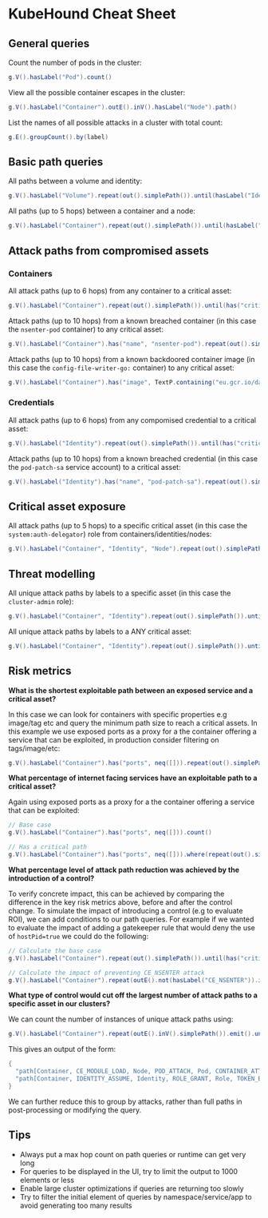 # KubeHound Cheat Sheet

## General queries

Count the number of pods in the cluster:

```groovy
g.V().hasLabel("Pod").count()
```

View all the possible container escapes in the cluster:

```groovy
g.V().hasLabel("Container").outE().inV().hasLabel("Node").path()
```

List the names of all possible attacks in a cluster with total count:

```groovy
g.E().groupCount().by(label)
```

## Basic path queries

All paths between a volume and identity:

```groovy
g.V().hasLabel("Volume").repeat(out().simplePath()).until(hasLabel("Identity")).path()
```

All paths (up to 5 hops) between a container and a node:

```groovy
g.V().hasLabel("Container").repeat(out().simplePath()).until(hasLabel("Node").or().loops().is(5)).hasLabel("Node").path()
```

## Attack paths from compromised assets

### Containers

All attack paths (up to 6 hops) from any container to a critical asset:

```groovy
g.V().hasLabel("Container").repeat(out().simplePath()).until(has("critical", true).or().loops().is(6)).has("critical", true).path()
```
Attack paths (up to 10 hops) from a known breached container (in this case the `nsenter-pod` container) to any critical asset:

```groovy
g.V().hasLabel("Container").has("name", "nsenter-pod").repeat(out().simplePath()).until(has("critical", true).or().loops().is(10)).has("critical", true).path()
```

Attack paths (up to 10 hops) from a known backdoored container image (in this case the `config-file-writer-go:` container) to any critical asset:

```groovy
g.V().hasLabel("Container").has("image", TextP.containing("eu.gcr.io/datadog-staging/config-file-writer-go")).repeat(out().simplePath()).until(has("critical", true).or().loops().is(10)).has("critical", true).path()
```


### Credentials

All attack paths (up to 6 hops) from any compomised credential to a critical asset:

```groovy
g.V().hasLabel("Identity").repeat(out().simplePath()).until(has("critical", true).or().loops().is(6)).has("critical", true).path()
```

Attack paths (up to 10 hops) from a known breached credential (in this case the `pod-patch-sa` service account) to a critical asset:

```groovy
g.V().hasLabel("Identity").has("name", "pod-patch-sa").repeat(out().simplePath()).until(has("critical", true).or().loops().is(10)).has("critical", true).path()
```
## Critical asset exposure

All attack paths (up to 5 hops) to a specific critical asset (in this case the `system:auth-delegator`) role from containers/identities/nodes:

```groovy
g.V().hasLabel("Container", "Identity", "Node").repeat(out().simplePath()).until(has("name", "system:auth-delegator").or().loops().is(5)).has("name", "system:auth-delegator").hasLabel("Role").path()
```

## Threat modelling

All unique attack paths by labels to a specific asset (in this case the `cluster-admin` role):

```groovy
g.V().hasLabel("Container", "Identity").repeat(out().simplePath()).until(has("name", "cluster-admin").or().loops().is(5)).has("name", "cluster-admin").hasLabel("Role").path().as("p").by(label).dedup().select("p").path()
```

All unique attack paths by labels to a ANY critical asset:

```groovy
g.V().hasLabel("Container", "Identity").repeat(out().simplePath()).until(has("critical", true).or().loops().is(5)).has("critical", true).path().as("p").by(label).dedup().select("p").path()
```

## Risk metrics

**What is the shortest exploitable path between an exposed service and a critical asset?**

In this case we can look for containers with specific properties e.g image/tag etc and query the minimum path size to reach a critical assets. In this example we use exposed ports as a proxy for a the container offering a service that can be exploited, in production consider filtering on tags/image/etc:

```groovy
g.V().hasLabel("Container").has("ports", neq([])).repeat(out().simplePath()).until(has("critical", true).or().loops().is(7)).has("critical", true).path().count(local).min()
```

**What percentage of internet facing services have an exploitable path to a critical asset?**

Again using exposed ports as a proxy for a the container offering a service that can be exploited:

```groovy
// Base case
g.V().hasLabel("Container").has("ports", neq([])).count()

// Has a critical path
g.V().hasLabel("Container").has("ports", neq([])).where(repeat(out().simplePath()).until(has("critical", true).or().loops().is(10)).has("critical", true)).count()
```

**What percentage level of attack path reduction was achieved by the introduction of a control?**

To verify concrete impact, this can be achieved by comparing the difference in the key risk metrics above, before and after the control change. To simulate the impact of introducing a control (e.g to evaluate ROI), we can add conditions to our path queries. For example if we wanted to evaluate the impact of adding a gatekeeper rule that would deny the use of `hostPid=true` we could do the following:

```groovy
// Calculate the base case
g.V().hasLabel("Container").repeat(out().simplePath()).until(has("critical", true).or().loops().is(6)).has("critical", true).path().count()

// Calculate the impact of preventing CE_NSENTER attack
g.V().hasLabel("Container").repeat(outE().not(hasLabel("CE_NSENTER")).inV().simplePath()).emit().until(has("critical", true).or().loops().is(6)).has("critical", true).path().count()
```

**What type of control would cut off the largest number of attack paths to a specific asset in our clusters?**

We can count the number of instances of unique attack paths using:

```groovy
g.V().hasLabel("Container").repeat(outE().inV().simplePath()).emit().until(has("critical", true).or().loops().is(6)).has("critical", true).path().by(label).groupCount()
```

This gives an output of the form:

```groovy
{
  "path[Container, CE_MODULE_LOAD, Node, POD_ATTACH, Pod, CONTAINER_ATTACH, Container, IDENTITY_ASSUME, Identity, ROLE_GRANT, Role]" : 18,
  "path[Container, IDENTITY_ASSUME, Identity, ROLE_GRANT, Role, TOKEN_BRUTEFORCE, Identity, ROLE_GRANT, Role, TOKEN_BRUTEFORCE, Identity, ROLE_GRANT, Role]" : 1824,
}
```

We can further reduce this to group by attacks, rather than full paths in post-processing or modifying the query.

## Tips

+ Always put a max hop count on path queries or runtime can get very long
+ For queries to be displayed in the UI, try to limit the output to 1000 elements or less
+ Enable large cluster optimizations if queries are returning too slowly
+ Try to filter the initial element of queries by namespace/service/app to avoid generating too many results